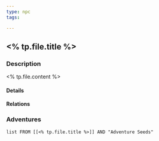 ```yaml
---
type: npc
tags:

---
```


## <% tp.file.title %>

### Description

<% tp.file.content %>

#### Details

#### Relations


### Adventures
```dataview
list FROM [[<% tp.file.title %>]] AND "Adventure Seeds"
```